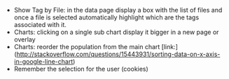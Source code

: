 * Show Tag by File: in the data page display a box with the list of files and once a file is selected automatically highlight which are the tags associated with it.
* Charts: clicking on a single sub chart display it bigger in a new page or overlay
* Charts: reorder the population from the main chart
  [link:] (http://stackoverflow.com/questions/15443931/sorting-data-on-x-axis-in-google-line-chart)
* Remember the selection for the user (cookies)
